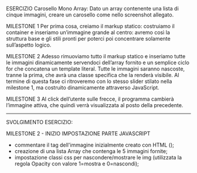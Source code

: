 ESERCIZIO Carosello Mono Array:
Dato un array contenente una lista di cinque immagini, creare un carosello come nello screenshot allegato.

MILESTONE 1
Per prima cosa, creiamo il markup statico: costruiamo il container e inseriamo un’immagine grande al centro: avremo così la struttura base e gli stili pronti per poterci poi concentrare solamente sull’aspetto logico.

MILESTONE 2
Adesso rimuoviamo tutto il markup statico e inseriamo tutte le immagini dinamicamente servendoci dell’array fornito e un semplice ciclo for che concatena un template literal.
Tutte le immagini saranno nascoste, tranne la prima, che avrà una classe specifica che la renderà visibile.
Al termine di questa fase ci ritroveremo con lo stesso slider stilato nella milestone 1, ma costruito dinamicamente attraverso JavaScript.

MILESTONE 3
Al click dell’utente sulle frecce, il programma cambierà l’immagine attiva, che quindi verrà visualizzata al posto della precedente.

-----------------------------------------------------------------
SVOLGIMENTO ESERCIZIO:

MILESTONE 2 - INIZIO IMPOSTAZIONE PARTE JAVASCRIPT
- commentare il tag dell'immagine inizialmente creato con HTML ();
- creazione di una lista Array che contenga le 5 immagini fornite;
- impostazione classi css per nascondere/mostrare le img (utilizzata la regola Opacity con valore 1=mostra e 0=nascondi);